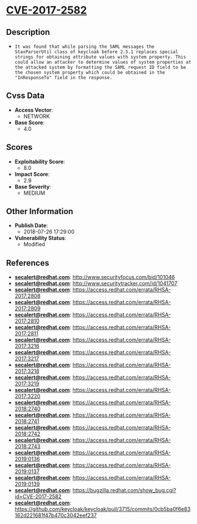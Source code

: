 
# [CVE-2017-2582](https://cve.mitre.org/cgi-bin/cvename.cgi?name=CVE-2017-2582)

## Description

- `It was found that while parsing the SAML messages the StaxParserUtil class of keycloak before 2.5.1 replaces special strings for obtaining attribute values with system property. This could allow an attacker to determine values of system properties at the attacked system by formatting the SAML request ID field to be the chosen system property which could be obtained in the "InResponseTo" field in the response.`

## Cvss Data

- **Access Vector**:
  - NETWORK
- **Base Score**:
  - 4.0

## Scores

- **Exploitability Score**:
  - 8.0
- **Impact Score**:
  - 2.9
- **Base Severity**:
  - MEDIUM

## Other Information

- **Publish Date**:
  - 2018-07-26 17:29:00
- **Vulnerability Status**:
  - Modified

## References

- **secalert@redhat.com**: http://www.securityfocus.com/bid/101046
- **secalert@redhat.com**: http://www.securitytracker.com/id/1041707
- **secalert@redhat.com**: https://access.redhat.com/errata/RHSA-2017:2808
- **secalert@redhat.com**: https://access.redhat.com/errata/RHSA-2017:2809
- **secalert@redhat.com**: https://access.redhat.com/errata/RHSA-2017:2810
- **secalert@redhat.com**: https://access.redhat.com/errata/RHSA-2017:2811
- **secalert@redhat.com**: https://access.redhat.com/errata/RHSA-2017:3216
- **secalert@redhat.com**: https://access.redhat.com/errata/RHSA-2017:3217
- **secalert@redhat.com**: https://access.redhat.com/errata/RHSA-2017:3218
- **secalert@redhat.com**: https://access.redhat.com/errata/RHSA-2017:3219
- **secalert@redhat.com**: https://access.redhat.com/errata/RHSA-2017:3220
- **secalert@redhat.com**: https://access.redhat.com/errata/RHSA-2018:2740
- **secalert@redhat.com**: https://access.redhat.com/errata/RHSA-2018:2741
- **secalert@redhat.com**: https://access.redhat.com/errata/RHSA-2018:2742
- **secalert@redhat.com**: https://access.redhat.com/errata/RHSA-2018:2743
- **secalert@redhat.com**: https://access.redhat.com/errata/RHSA-2019:0136
- **secalert@redhat.com**: https://access.redhat.com/errata/RHSA-2019:0137
- **secalert@redhat.com**: https://access.redhat.com/errata/RHSA-2019:0139
- **secalert@redhat.com**: https://bugzilla.redhat.com/show_bug.cgi?id=CVE-2017-2582
- **secalert@redhat.com**: https://github.com/keycloak/keycloak/pull/3715/commits/0cb5ba0f6e83162d221681f47b470c3042eef237
